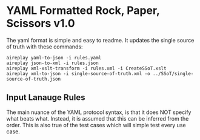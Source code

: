 ﻿# YAML Formatted Rock, Paper, Scissors v1.0
The yaml format is simple and easy to readme.  It updates the single source of truth with these commands:

```
aireplay yaml-to-json -i rules.yaml
aireplay json-to-xml -i rules.json
aireplay xml-xslt-transform -i rules.xml -i CreateSSoT.xslt
aireplay xml-to-json -i single-source-of-truth.xml -o ../SSoT/single-source-of-truth.json
```

## Input Lanauge Rules

The main nuance of the YAML protocol syntax, is that it does NOT specify what beats what.  Instead, it is assumed that this can be inferred from the order.  This is also true of the test cases which will simple test every use case.
